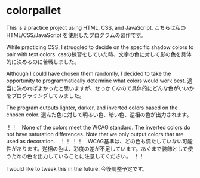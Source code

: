 # colorpallet
This is a practice project using HTML, CSS, and JavaScript.
こちらは私の HTML/CSS/JavaScript を使用したプログラムの習作です。

While practicing CSS, I struggled to decide on the specific shadow colors to pair with text colors.
cssの練習をしていた時、文字の色に対して影の色を具体的に決めるのに苦戦しました。

Although I could have chosen them randomly, I decided to take the opportunity to programmatically determine what colors would work best.
適当に決めればよかったと思いますが、せっかくなので具体的にどんな色がいいかをプログラミングしてみました。

The program outputs lighter, darker, and inverted colors based on the chosen color.
選んだ色に対して明るい色、暗い色、逆相の色が出力されます。

！！　None of the colors meet the WCAG standard. The inverted colors do not have saturation differences. Note that we only output colors that are used as decoration.　！！
！！　WCAG基準は、どの色も満たしていない可能性があります。逆相の色は、彩度の差が不足しています。あくまで装飾として使うための色を出力していることに注意してください。　！！

I would like to tweak this in the future.
今後調整予定です。
